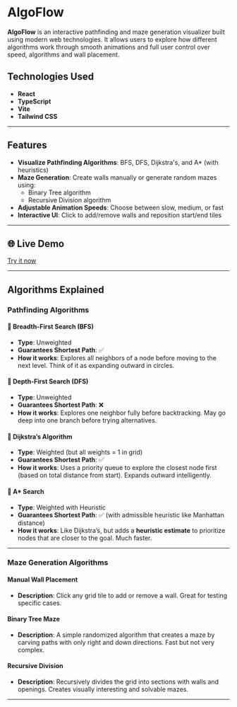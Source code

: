 # AlgoFlow

**AlgoFlow** is an interactive pathfinding and maze generation visualizer built using modern web technologies. It allows users to explore how different algorithms work through smooth animations and full user control over speed, algorithms and wall placement.

## Technologies Used

- **React**
- **TypeScript**
- **Vite**
- **Tailwind CSS**

---

## Features

- **Visualize Pathfinding Algorithms**: BFS, DFS, Dijkstra's, and A* (with heuristics)
- **Maze Generation**: Create walls manually or generate random mazes using:
  - Binary Tree algorithm
  - Recursive Division algorithm
- **Adjustable Animation Speeds**: Choose between slow, medium, or fast
- **Interactive UI**: Click to add/remove walls and reposition start/end tiles

---

## 🌐 Live Demo

[Try it now](https://algoflow-patricka.netlify.app/)

---

## Algorithms Explained

### Pathfinding Algorithms

#### 🔹 Breadth-First Search (BFS)
- **Type**: Unweighted
- **Guarantees Shortest Path**: ✅
- **How it works**: Explores all neighbors of a node before moving to the next level. Think of it as expanding outward in circles.

#### 🔹 Depth-First Search (DFS)
- **Type**: Unweighted
- **Guarantees Shortest Path**: ❌
- **How it works**: Explores one neighbor fully before backtracking. May go deep into one branch before trying alternatives.

#### 🔹 Dijkstra’s Algorithm
- **Type**: Weighted (but all weights = 1 in grid)
- **Guarantees Shortest Path**: ✅
- **How it works**: Uses a priority queue to explore the closest node first (based on total distance from start). Expands outward intelligently.

#### 🔹 A* Search
- **Type**: Weighted with Heuristic
- **Guarantees Shortest Path**: ✅ (with admissible heuristic like Manhattan distance)
- **How it works**: Like Dijkstra’s, but adds a **heuristic estimate** to prioritize nodes that are closer to the goal. Much faster.

---

### Maze Generation Algorithms

#### Manual Wall Placement
- **Description**: Click any grid tile to add or remove a wall. Great for testing specific cases.

#### Binary Tree Maze
- **Description**: A simple randomized algorithm that creates a maze by carving paths with only right and down directions. Fast but not very complex.

#### Recursive Division
- **Description**: Recursively divides the grid into sections with walls and openings. Creates visually interesting and solvable mazes.

---
